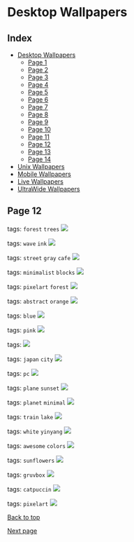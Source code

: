 # Desktop Wallpapers

## Index

- [Desktop Wallpapers](https://github.com/D3Ext/aesthetic-wallpapers/blob/main/pages/Desktop.md#desktop-wallpapers)
  - [Page 1](https://github.com/D3Ext/aesthetic-wallpapers/blob/main/pages/Page1.md)
  - [Page 2](https://github.com/D3Ext/aesthetic-wallpapers/blob/main/pages/Page2.md)
  - [Page 3](https://github.com/D3Ext/aesthetic-wallpapers/blob/main/pages/Page3.md)
  - [Page 4](https://github.com/D3Ext/aesthetic-wallpapers/blob/main/pages/Page4.md)
  - [Page 5](https://github.com/D3Ext/aesthetic-wallpapers/blob/main/pages/Page5.md)
  - [Page 6](https://github.com/D3Ext/aesthetic-wallpapers/blob/main/pages/Page6.md)
  - [Page 7](https://github.com/D3Ext/aesthetic-wallpapers/blob/main/pages/Page7.md)
  - [Page 8](https://github.com/D3Ext/aesthetic-wallpapers/blob/main/pages/Page8.md)
  - [Page 9](https://github.com/D3Ext/aesthetic-wallpapers/blob/main/pages/Page9.md)
  - [Page 10](https://github.com/D3Ext/aesthetic-wallpapers/blob/main/pages/Page10.md)
  - [Page 11](https://github.com/D3Ext/aesthetic-wallpapers/blob/main/pages/Page11.md)
  - [Page 12](https://github.com/D3Ext/aesthetic-wallpapers/blob/main/pages/Page12.md)
  - [Page 13](https://github.com/D3Ext/aesthetic-wallpapers/blob/main/pages/Page13.md)
  - [Page 14](https://github.com/D3Ext/aesthetic-wallpapers/blob/main/pages/Page14.md)
- [Unix Wallpapers](https://github.com/D3Ext/aesthetic-wallpapers/blob/main/pages/Unix.md)
- [Mobile Wallpapers](https://github.com/D3Ext/aesthetic-wallpapers/blob/main/pages/Mobile.md#mobile-wallpapers)
- [Live Wallpapers](https://github.com/D3Ext/aesthetic-wallpapers/blob/main/pages/Live.md#live-wallpapers)
- [UltraWide Wallpapers](https://github.com/D3Ext/aesthetic-wallpapers/blob/main/pages/Mobile.md#ultrawide-wallpapers)

## Page 12

tags: `forest` `trees`
<img src="https://raw.githubusercontent.com/D3Ext/aesthetic-wallpapers/main/images/cabin.png">

tags: `wave` `ink`
<img src="https://raw.githubusercontent.com/D3Ext/aesthetic-wallpapers/main/images/ink_wave.png">

tags: `street` `gray` `cafe`
<img src="https://raw.githubusercontent.com/D3Ext/aesthetic-wallpapers/main/images/lofi-cafe_gray.jpg">

tags: `minimalist` `blocks`
<img src="https://raw.githubusercontent.com/D3Ext/aesthetic-wallpapers/main/images/minim_blocks.png">

tags: `pixelart` `forest`
<img src="https://raw.githubusercontent.com/D3Ext/aesthetic-wallpapers/main/images/pixelart_forest.jpg">

tags: `abstract` `orange`
<img src="https://raw.githubusercontent.com/D3Ext/aesthetic-wallpapers/main/images/shape-abstract.jpg">

tags: `blue`
<img src="https://raw.githubusercontent.com/D3Ext/aesthetic-wallpapers/main/images/smooth_blue.png">

tags: `pink`
<img src="https://raw.githubusercontent.com/D3Ext/aesthetic-wallpapers/main/images/smooth_pink.png">

tags:
<img src="https://raw.githubusercontent.com/D3Ext/aesthetic-wallpapers/main/images/Doodle_Space_Nord.png">

tags: `japan` `city`
<img src="https://raw.githubusercontent.com/D3Ext/aesthetic-wallpapers/main/images/japan_anime_city.jpg">

tags: `pc`
<img src="https://raw.githubusercontent.com/D3Ext/aesthetic-wallpapers/main/images/mecha-nostalgia.png">

tags: `plane` `sunset`
<img src="https://raw.githubusercontent.com/D3Ext/aesthetic-wallpapers/main/images/plane_sunset.png">

tags: `planet` `minimal`
<img src="https://raw.githubusercontent.com/D3Ext/aesthetic-wallpapers/main/images/planet_minimal.png">

tags: `train` `lake`
<img src="https://raw.githubusercontent.com/D3Ext/aesthetic-wallpapers/main/images/train_and_lake.png">

tags: `white` `yinyang`
<img src="https://raw.githubusercontent.com/D3Ext/aesthetic-wallpapers/main/images/white_yinyang.jpg">

tags: `awesome` `colors`
<img src="https://raw.githubusercontent.com/D3Ext/aesthetic-wallpapers/main/images/awesome.png">

tags: `sunflowers`
<img src="https://raw.githubusercontent.com/D3Ext/aesthetic-wallpapers/main/images/my-neighbor-totoro-sunflowers.png">

tags: `gruvbox`
<img src="https://raw.githubusercontent.com/D3Ext/aesthetic-wallpapers/main/images/gruvbox_code.png">

tags: `catpuccin`
<img src="https://raw.githubusercontent.com/D3Ext/aesthetic-wallpapers/main/images/catpuccin_landscape.png">

tags: `pixelart`
<img src="https://raw.githubusercontent.com/D3Ext/aesthetic-wallpapers/main/images/guy_sleeping_colored.png">

[Back to top](#Index)

[Next page](https://github.com/D3Ext/aesthetic-wallpapers/blob/main/pages/Page13.md)
